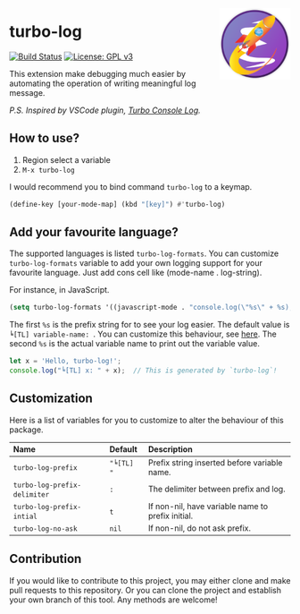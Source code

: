 <a href="https://github.com/jcs-elpa/turbo-log"><img align="right" src="./etc/logo.png" width="128" height="128"></a>

# turbo-log

[![Build Status](https://travis-ci.com/jcs-elpa/turbo-log.svg?branch=master)](https://travis-ci.com/jcs-elpa/turbo-log)
[![License: GPL v3](https://img.shields.io/badge/License-GPL%20v3-blue.svg)](https://www.gnu.org/licenses/gpl-3.0)

This extension make debugging much easier by automating the operation of
writing meaningful log message.

*P.S. Inspired by VSCode plugin, [Turbo Console Log](https://marketplace.visualstudio.com/items?itemName=ChakrounAnas.turbo-console-log).*

## How to use?

1. Region select a variable
2. `M-x turbo-log`

I would recommend you to bind command `turbo-log` to a keymap.

```el
(define-key [your-mode-map] (kbd "[key]") #'turbo-log)
```

## Add your favourite language?

The supported languages is listed `turbo-log-formats`. You can customize
`turbo-log-formats` variable  to add your own logging support for your
favourite language. Just add cons cell like (mode-name . log-string).

For instance, in JavaScript.

```el
(setq turbo-log-formats '((javascript-mode . "console.log(\"%s\" + %s);")))
```

The first `%s` is the prefix string for to see your log easier. The default
value is `╘[TL] variable-name: `. You can customize this behaviour, see
[here](https://github.com/jcs-elpa/turbo-log#customization). The second `%s`
is the actual variable name to print out the variable value.

```js
let x = 'Hello, turbo-log!';
console.log("╘[TL] x: " + x);  // This is generated by `turbo-log`!
```

## Customization

Here is a list of variables for you to customize to alter the behaviour of
this package.

| Name                         | Default    | Description                                       |
|:-----------------------------|:-----------|:--------------------------------------------------|
| `turbo-log-prefix`           | `"╘[TL] "` | Prefix string inserted before variable name.      |
| `turbo-log-prefix-delimiter` | `: `       | The delimiter between prefix and log.             |
| `turbo-log-prefix-intial`    | `t`        | If non-nil, have variable name to prefix initial. |
| `turbo-log-no-ask`           | `nil`      | If non-nil, do not ask prefix.                    |

## Contribution

If you would like to contribute to this project, you may either
clone and make pull requests to this repository. Or you can
clone the project and establish your own branch of this tool.
Any methods are welcome!
